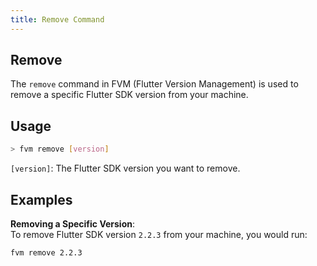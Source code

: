 ```yaml
---
title: Remove Command
---
```



## Remove

The `remove` command in FVM (Flutter Version Management) is used to remove a specific Flutter SDK version from your machine. 

## Usage

```bash
> fvm remove [version]
```

`[version]`: The Flutter SDK version you want to remove.


## Examples

**Removing a Specific Version**:  
To remove Flutter SDK version `2.2.3` from your machine, you would run:

```bash
fvm remove 2.2.3
```
